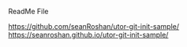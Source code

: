 ReadMe File

https://github.com/seanRoshan/utor-git-init-sample/
https://seanroshan.github.io/utor-git-init-sample/
